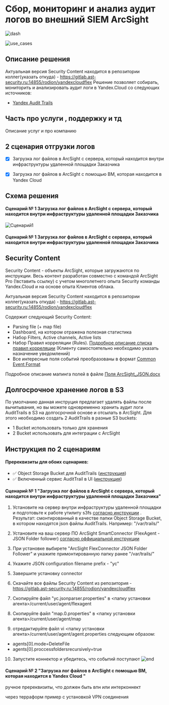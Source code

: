 # Сбор, мониторинг и анализ аудит логов во внешний SIEM ArcSight
![dash](https://user-images.githubusercontent.com/85429798/128209194-bc4eb274-1b97-4271-a712-e00a5f3f9b84.png)

![use_cases](https://user-images.githubusercontent.com/85429798/128209212-a705f950-4eea-4305-8f21-decfc2ab7af0.png)




## Описание решения
Актуальная версия Security Content находится в репозитории коллег(указать откуда) - https://gitlab.ast-security.ru:14855/rodion/yandexcloudflex
Решение позволяет собирать, мониторить и анализировать аудит логи в Yandex.Cloud со следующих источников:
- [Yandex Audit Trails](https://cloud.yandex.ru/docs/audit-trails/)

## Часть про услуги , поддержку и тд
Описание услуг и про компанию

## 2 сценария отгрузки логов
- [x] Загрузка лог файлов в ArcSight с сервера, который находится внутри инфраструктуры удаленной площадки Заказчика

- [x] Загрузка лог файлов в ArcSight с помощью ВМ, которая находится в Yandex Cloud 


## Схема решения
#### Сценарий № 1 Загрузка лог файлов в ArcSight с сервера, который находится внутри инфраструктуры удаленной площадки Заказчика
![Сценарий1](https://user-images.githubusercontent.com/85429798/128193658-da11bd41-95d8-4aa6-95cc-2ead40bbfec3.png)

#### Сценарий № 1 Загрузка лог файлов в ArcSight с сервера, который находится внутри инфраструктуры удаленной площадки Заказчика



## Security Content
Security Content - объекты ArcSight, которые загружаются по инструкции. Весь контент разработан совместно с командой ArcSight Pro (!вставить ссылку) с учетом многолетнего опыта Security команды Yandex.Cloud и на основе опыта Клиентов облака.

Актуальная версия Security Content находится в репозитории коллег(указать откуда) - https://gitlab.ast-security.ru:14855/rodion/yandexcloudflex

Содержит следующий Security Content:
- Parsing file (+ map file)
- Dashboard, на котором отражена полезная статистика
- Набор Filters, Active channels, Active lists
- Набор Правил корреляции (Rules). [Подробное описание списка правил корреляции](https://github.com/yandex-cloud/yc-solution-library-for-security/blob/master/auditlogs/export-auditlogs-to-ArcSight/Use-cases.docx) (Клиенту самостоятельно необходимо указать назначение уведомлений)
- Все интересные поля событий преобразованы в формат [Common Event Format](https://community.microfocus.com/cyberres/productdocs/w/connector-documentation/38809/arcsight-common-event-format-cef-implementation-standard)

Подробное описание мапинга полей в файле [Поля ArcSight_JSON.docx](https://gitlab.ast-security.ru:14855/rodion/yandexcloudflex/blob/master/Поля%20ArcSight_JSON.docx)

## Долгосрочное хранение логов в S3
По умолчанию данная инструция предлагает удалять файлы после вычитывания, но вы можете одновременно хранить аудит логи AuditTrails в S3 на долгосрочной основе и отсылать в ArcSight.
Для этого необходимо создать 2 AuditTrails в разные S3 buckets:
- 1 Bucket использовать только для хранения 
- 2 Bucket использовать для интеграции с ArcSight 

## Инструкция по 2 сценариям
#### Пререквизиты для обоих сценариев:
- :white_check_mark: Object Storage Bucket для AuditTrails ([инструкция](https://cloud.yandex.ru/docs/storage/quickstart))
- :white_check_mark: Включенный сервис AuditTrail в UI ([инструкция](https://cloud.yandex.ru/docs/audit-trails/quickstart))

#### Сценарий № 1 "Загрузка лог файлов в  ArcSight с сервера, который находится внутри инфраструктуры удаленной площадки Заказчика"
1) Установите на сервер внутри инфраструктуры удаленной площадки и подготовьте к работе утилиту s3fs [согласно инструкции](https://cloud.yandex.ru/docs/storage/tools/s3fs) . Результат: смонтированный в качестве папки Object Storage Bucket, в котором находятся json файлы AuditTrails. Например: "/var/trails/"

2) Установите на ваш сервер ПО ArcSight SmartConnector (FlexAgent - JSON Folder follower) [согласно оффициальной инструкции](https://www.microfocus.com/documentation/arcsight/arcsight-smartconnectors/AS_smartconn_install/)

3) При установке выбирете "ArcSight FlexConnector JSON Folder Follower" и укажите примонтированную папку ранее "/var/trails/"

4) Укажите JSON configuration filename prefix - "yc"

5) Завершите установку connector 

6) Скачайте все файлы Security Content из репозитория - https://gitlab.ast-security.ru:14855/rodion/yandexcloudflex

7) Скопируйте файл "yc.jsonparser.properties" в <папку установки агента>/current/user/agent/flexagent

8) Скопируйте файл "map.0.properties" в <папку установки агента>/current/user/agent/map

9) отредактируйте файл vi <папку установки агента>/current/user/agent/agent.properties следующим образом:
- agents[0].mode=DeleteFile 
- agents[0].proccessfoldersrecursively=true 

10) Запустите коннектор и убедитесь, что событий поступают
![end](https://user-images.githubusercontent.com/85429798/128209247-c1582fc9-ea2a-4908-9c95-618ac1a097ee.png)




#### Сценарий № 2 "Загрузка лог файлов в  ArcSight с помощью ВМ, которая находится в Yandex Cloud "

ручное 
пререквизиты, что должен быть впн или интерконнект


через терраформ пример с установкой VPN соединения










